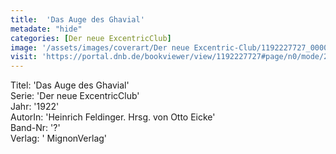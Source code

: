 ```yaml
---
title:  'Das Auge des Ghavial'
metadate: "hide"
categories: [Der neue ExcentricClub]
image: '/assets/images/coverart/Der neue Excentric-Club/1192227727_00000010.jpg'
visit: 'https://portal.dnb.de/bookviewer/view/1192227727#page/n0/mode/2up'
---
```

Titel: 'Das Auge des Ghavial' <br>
Serie: 'Der neue ExcentricClub' <br>
Jahr: '1922' <br>
AutorIn: 'Heinrich Feldinger. Hrsg. von Otto Eicke' <br>
Band-Nr: '?' <br>
Verlag: ' MignonVerlag'